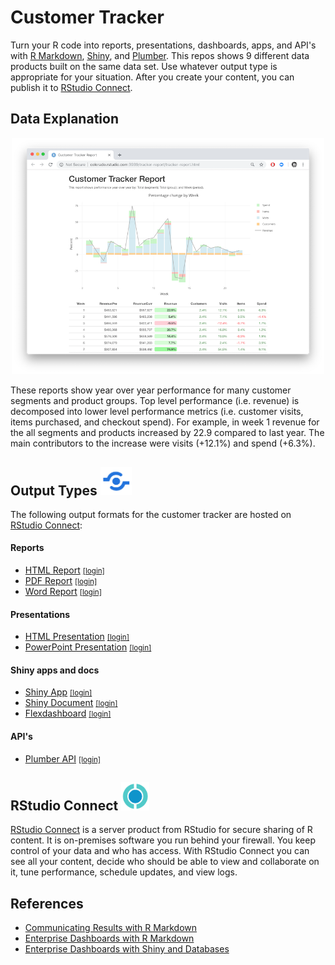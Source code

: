 # Customer Tracker

Turn your R code into reports, presentations, dashboards, apps, and API's with [R Markdown](https://rmarkdown.rstudio.com/), [Shiny](http://shiny.rstudio.com/), and [Plumber](https://www.rplumber.io/). This repos shows 9 different data products built on the same data set. Use whatever output type is appropriate for your situation. After you create your content, you can publish it to [RStudio Connect](https://www.rstudio.com/products/connect/).

## Data Explanation

<center><a href="http://colorado.rstudio.com:3939/Tracker/README.html"><img src="img/tracker.png" width="500"/></a></center>

These reports show year over year performance for many customer segments and product groups. Top level performance (i.e. revenue) is decomposed into lower level performance metrics (i.e. customer visits, items purchased, and checkout spend). For example, in week 1 revenue for the all segments and products increased by 22.9 compared to last year. The main contributors to the increase were visits (+12.1%) and spend (+6.3%).

## Output Types <img src="img/publish.png" width="50"/>

The following output formats for the customer tracker are hosted on [RStudio Connect](https://www.rstudio.com/products/connect/):

#### Reports

* [HTML Report](http://colorado.rstudio.com/rsc/tracker-report/tracker-report.html) <small>[[login]](http://colorado.rstudio.com:3939/connect/#/apps/1609/access)</small>
* [PDF Report](http://colorado.rstudio.com:3939/content/1644/tracker-pdf.pdf) <small>[[login]](http://colorado.rstudio.com:3939/connect/#/apps/1644/access) </small>
* [Word Report](http://colorado.rstudio.com:3939/content/1643/vcoWkF5eS/) <small>[[login]](http://colorado.rstudio.com:3939/connect/#/apps/1643/access/1432) </small>

#### Presentations

* [HTML Presentation](http://colorado.rstudio.com:3939/content/1645/tracker-ioslides.html) <small>[[login]](http://colorado.rstudio.com:3939/connect/#/apps/1645/access/1229)</small>
* [PowerPoint Presentation](http://colorado.rstudio.com:3939/content/1646/) <small>[[login]](http://colorado.rstudio.com:3939/connect/#/apps/1646/access/1429)</small>

#### Shiny apps and docs

* [Shiny App](http://colorado.rstudio.com:3939/tracker-app/) <small>[[login]](http://colorado.rstudio.com:3939/connect/#/apps/1120)</small>
* [Shiny Document](http://colorado.rstudio.com:3939/content/1121/) <small>[[login]](http://colorado.rstudio.com:3939/connect/#/apps/1121/access)</small>
* [Flexdashboard](http://colorado.rstudio.com:3939/content/1642/) <small>[[login]](http://colorado.rstudio.com:3939/connect/#/apps/1642/access)</small>

#### API's

* [Plumber API](http://colorado.rstudio.com:3939/content/1117/) <small>[[login]](http://colorado.rstudio.com:3939/connect/#/apps/1117/access)</small>

## RStudio Connect <img src="img/rsc-logo.png" width="45"/>

[RStudio Connect](https://www.rstudio.com/products/connect/) is a server product from RStudio for secure sharing of R content. It is on-premises software you run behind your firewall. You keep control of your data and who has access. With RStudio Connect you can see all your content, decide who should be able to view and collaborate on it, tune performance, schedule updates, and view logs.

## References 

* [Communicating Results with R Markdown](https://rviews.rstudio.com/2018/11/01/r-markdown-a-better-approach/)
* [Enterprise Dashboards with R Markdown](https://rviews.rstudio.com/2018/05/16/replacing-excel-reports-with-r-markdown-and-shiny/)
* [Enterprise Dashboards with Shiny and Databases](https://rviews.rstudio.com/2017/09/20/dashboards-with-r-and-databases/)

